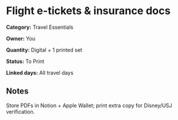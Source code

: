 # Flight e-tickets & insurance docs

**Category:** Travel Essentials

**Owner:** You

**Quantity:** Digital + 1 printed set

**Status:** To Print

**Linked days:** All travel days

## Notes
Store PDFs in Notion + Apple Wallet; print extra copy for Disney/USJ verification.
